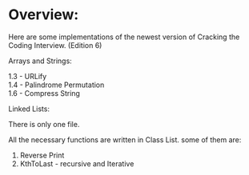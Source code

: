 # Overview:

Here are some implementations of the newest version of Cracking the Coding Interview. (Edition 6)

Arrays and Strings:

1.3 - URLify     
1.4 - Palindrome Permutation     
1.6 - Compress String     

Linked Lists: 

There is only one file.

All the necessary functions are written in Class List.
some of them are:

1. Reverse Print     
2. KthToLast - recursive and Iterative     

